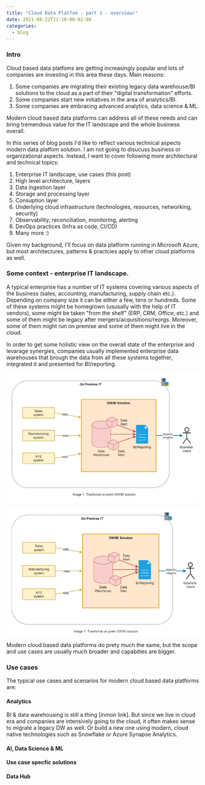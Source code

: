 ```yaml
---
title: "Cloud Data Platfom - part 1 - overview!"
date: 2021-08-22T21:10:00-02:00
categories:
  - blog
---
```


### Intro

Cloud based data platfoms are getting increasingly popular and lots of companies are investing in this area these days. Main reasons:

1. Some companies are migrating their existing legacy data warehouse/BI solutions to the cloud as a part of their "digital transformation" efforts.
2. Some companies start new initiatives in the area of analytics/BI.
3. Some companies are embracing advanced analytics, data science & ML.

Modern cloud based data platforms can address all of these needs and can bring tremendous value for the IT landscape and the whole business overall. 

In this series of blog posts I'd like to reflect various technical aspects modern data platfom solution. I am not going to disucuss business or organizational aspects. Instead, I want to cover following more architectural and technical topics:
1. Enterprise IT landscape, use cases (this post)
2. High level architecture, layers
3. Data ingestion layer
4. Storage and processing layer
5. Consuption layer
6. Underlying cloud infrastructure (technologies, resources, networking, security)
7. Observability, reconciliation, monitoring, alerting
8. DevOps practices (Infra as code, CI/CD)
9. Many more :)

Given my background, I'll focus on data platform running in Microsoft Azure, but most architectures, patterns & practcies apply to other cloud platforms as well.

### Some context - enterprise IT landscape.

A typical enterprise has a number of IT systems covering various aspects of the business (sales, accounting, manufacturing, supply chain etc.). Depending on company size it can be either a few, tens or hundreds. Some of these systems might be homegrown (ususally with the help of IT vendors), some might be taken "from the shelf" (ERP, CRM, Office, etc.) and some of them might be legacy after mergers/acquisitions/reorgs. Moreover, some of them might run on premise and some of them might live in the cloud. 

In order to get some holistic view on the overall state of the enterprise and levarage synergies, companies usually implemented enterprise data warehouses that brough the data from all these systems together, integrated it and presented for BI/reporting. 

![EX](/images/2021-12-12-cdp-intro/traditional-bi.png)

![EX2](/images/profile/2021-12-12-cdp-intro/traditional-bi.png)

Modern cloud based data platforms do prety much the same, but the scope and use cases are usually much broader and capabities are bigger. 

### Use cases

The typical use cases and scenarios for modern cloud based data platforms are:

#### Analytics

BI & data warehousing is still a thing [inmon link]. But since we live in cloud era and companies are intensively going to the cloud, it often makes sense to migrate a legacy DW as well. Or build a new one using modern, cloud native technologies such as Snowflake or Azure Synapse Analytics.

#### AI, Data Science & ML

#### Use case specfic solutions

#### Data Hub